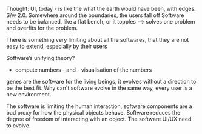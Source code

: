 Thought: UI, today - 
is like the what the earth would have been, with edges. S/w 2.0.
Somewhere around the boundaries, the users fall off
Software needs to be balanced, like a flat bench, or it topples —> solves one problem and overfits for the problem. 

There is something very limiting about all the softwares, that they are not easy to extend, especially by their users

Software’s unifying theory?
- compute numbers - and - visualisation of the numbers 

genes are the software for the living beings, it evolves without a direction to be the best fit. Why can't software evolve in the same way, every user is a new environment. 

The software is limiting the human interaction, software components are a bad proxy for how the physical objects behave. Software reduces the degree of freedom of interacting with an object. 
The software UI/UX need to evolve. 
